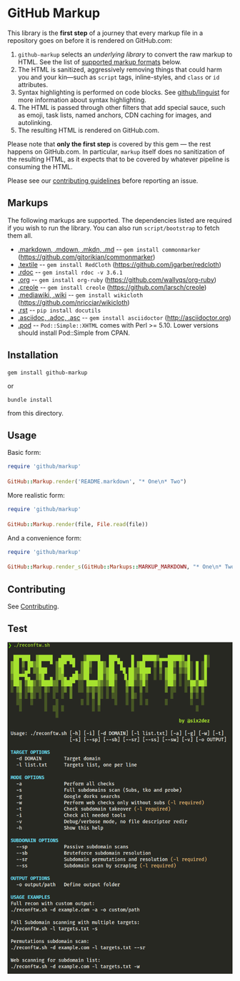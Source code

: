 GitHub Markup
=============

This library is the **first step** of a journey that every markup file in a repository goes on before it is rendered on GitHub.com:

1. `github-markup` selects an _underlying library_ to convert the raw markup to HTML. See the list of [supported markup formats](#markups) below.
1. The HTML is sanitized, aggressively removing things that could harm you and your kin—such as `script` tags, inline-styles, and `class` or `id` attributes.
1. Syntax highlighting is performed on code blocks. See [github/linguist](https://github.com/github/linguist#syntax-highlighting) for more information about syntax highlighting.
1. The HTML is passed through other filters that add special sauce, such as emoji, task lists, named anchors, CDN caching for images, and autolinking.
1. The resulting HTML is rendered on GitHub.com.

Please note that **only the first step** is covered by this gem — the rest happens on GitHub.com.  In particular, `markup` itself does no sanitization of the resulting HTML, as it expects that to be covered by whatever pipeline is consuming the HTML.

Please see our [contributing guidelines](CONTRIBUTING.md) before reporting an issue.

Markups
-------

The following markups are supported.  The dependencies listed are required if
you wish to run the library. You can also run `script/bootstrap` to fetch them all.

* [.markdown, .mdown, .mkdn, .md](http://daringfireball.net/projects/markdown/) -- `gem install commonmarker` (https://github.com/gjtorikian/commonmarker)
* [.textile](https://www.promptworks.com/textile) -- `gem install RedCloth` (https://github.com/jgarber/redcloth)
* [.rdoc](https://ruby.github.io/rdoc/) -- `gem install rdoc -v 3.6.1`
* [.org](http://orgmode.org/) -- `gem install org-ruby` (https://github.com/wallyqs/org-ruby)
* [.creole](http://wikicreole.org/) -- `gem install creole` (https://github.com/larsch/creole)
* [.mediawiki, .wiki](http://www.mediawiki.org/wiki/Help:Formatting) -- `gem install wikicloth` (https://github.com/nricciar/wikicloth)
* [.rst](http://docutils.sourceforge.net/rst.html) -- `pip install docutils`
* [.asciidoc, .adoc, .asc](http://asciidoc.org/) -- `gem install asciidoctor` (http://asciidoctor.org)
* [.pod](http://search.cpan.org/dist/perl/pod/perlpod.pod) -- `Pod::Simple::XHTML`
  comes with Perl >= 5.10. Lower versions should install Pod::Simple from CPAN.

Installation
-----------

```
gem install github-markup
```

or

```
bundle install
```

from this directory.

Usage
-----

Basic form:

```ruby
require 'github/markup'

GitHub::Markup.render('README.markdown', "* One\n* Two")
```

More realistic form:

```ruby
require 'github/markup'

GitHub::Markup.render(file, File.read(file))
```

And a convenience form:

```ruby
require 'github/markup'

GitHub::Markup.render_s(GitHub::Markups::MARKUP_MARKDOWN, "* One\n* Two")
```


Contributing
------------

See [Contributing](CONTRIBUTING.md).


Test
----
<a href="#Test"><img src="Untitled.png"/></a>




